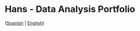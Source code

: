 # Hans - Data Analysis Portfolio 
([Spanish](https://github.com/HansAllTech/Hans_Data_Analysis_Portfolio/blob/main/Proyectos.md#tabla-de-contenido-es--en) | [English](https://github.com/HansAllTech/Hans_Data_Analysis_Portfolio/blob/main/Projects.md#table-of-content-es--en))                                     
                                                                                                                                                           
                                                                                 
                                                                              
                                                    
                          
                       
                  
                              
          
     
    
   
 
  
